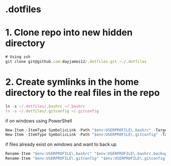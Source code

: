 # .dotfiles

# 1. Clone repo into new hidden directory

```javascript
# Using ssh 
git clone git@github.com:dayjames12/.dotfiles.git ~./.dotfiles
```

# 2. Create symlinks in the home directory to the real files in the repo

```javascript
ln -s ~/.dotfiles/.bashrc ~/.bashrc
ln -s ~/.dotfiles/.gitconfig ~/.gitconfig
```

if on windows using PowerShell
```javascript
New-Item -ItemType SymbolicLink -Path "$env:USERPROFILE\.bashrc" -Target "$(Get-Location)\.dotfiles\.bashrc"
New-Item -ItemType SymbolicLink -Path "$env:USERPROFILE\.gitconfig" -Target "$(Get-Location)\.dotfiles\.gitconfig"
```

if files already exist on windows and want to back up 
```javascript
Rename-Item "$env:USERPROFILE\.bashrc" "$env:USERPROFILE\.bashrc.backup"
Rename-Item "$env:USERPROFILE\.gitconfig" "$env:USERPROFILE\.gitconfig.backup"
```


